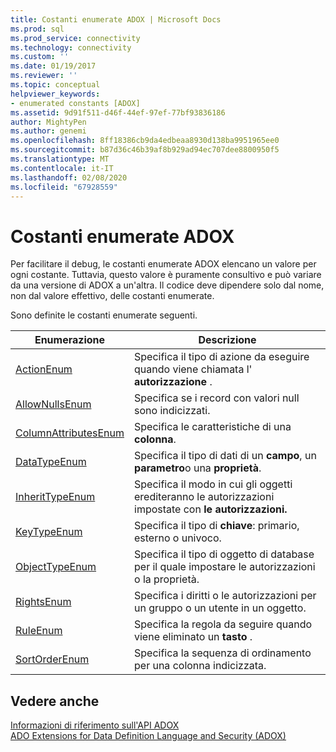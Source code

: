 ```yaml
---
title: Costanti enumerate ADOX | Microsoft Docs
ms.prod: sql
ms.prod_service: connectivity
ms.technology: connectivity
ms.custom: ''
ms.date: 01/19/2017
ms.reviewer: ''
ms.topic: conceptual
helpviewer_keywords:
- enumerated constants [ADOX]
ms.assetid: 9d91f511-d46f-44ef-97ef-77bf93836186
author: MightyPen
ms.author: genemi
ms.openlocfilehash: 8ff18386cb9da4edbeaa8930d138ba9951965ee0
ms.sourcegitcommit: b87d36c46b39af8b929ad94ec707dee8800950f5
ms.translationtype: MT
ms.contentlocale: it-IT
ms.lasthandoff: 02/08/2020
ms.locfileid: "67928559"
---
```

# <a name="adox-enumerated-constants"></a>Costanti enumerate ADOX
Per facilitare il debug, le costanti enumerate ADOX elencano un valore per ogni costante. Tuttavia, questo valore è puramente consultivo e può variare da una versione di ADOX a un'altra. Il codice deve dipendere solo dal nome, non dal valore effettivo, delle costanti enumerate.  
  
 Sono definite le costanti enumerate seguenti.  
  
|Enumerazione|Descrizione|  
|-----------------|-----------------|  
|[ActionEnum](../../../ado/reference/adox-api/actionenum.md)|Specifica il tipo di azione da eseguire quando viene chiamata l' **autorizzazione** .|  
|[AllowNullsEnum](../../../ado/reference/adox-api/allownullsenum.md)|Specifica se i record con valori null sono indicizzati.|  
|[ColumnAttributesEnum](../../../ado/reference/adox-api/columnattributesenum.md)|Specifica le caratteristiche di una **colonna**.|  
|[DataTypeEnum](../../../ado/reference/ado-api/datatypeenum.md)|Specifica il tipo di dati di un **campo**, un **parametro**o una **proprietà**.|  
|[InheritTypeEnum](../../../ado/reference/adox-api/inherittypeenum.md)|Specifica il modo in cui gli oggetti erediteranno le autorizzazioni impostate con **le autorizzazioni.**|  
|[KeyTypeEnum](../../../ado/reference/adox-api/keytypeenum.md)|Specifica il tipo di **chiave**: primario, esterno o univoco.|  
|[ObjectTypeEnum](../../../ado/reference/adox-api/objecttypeenum.md)|Specifica il tipo di oggetto di database per il quale impostare le autorizzazioni o la proprietà.|  
|[RightsEnum](../../../ado/reference/adox-api/rightsenum.md)|Specifica i diritti o le autorizzazioni per un gruppo o un utente in un oggetto.|  
|[RuleEnum](../../../ado/reference/adox-api/ruleenum.md)|Specifica la regola da seguire quando viene eliminato un **tasto** .|  
|[SortOrderEnum](../../../ado/reference/adox-api/sortorderenum.md)|Specifica la sequenza di ordinamento per una colonna indicizzata.|  
  
## <a name="see-also"></a>Vedere anche  
 [Informazioni di riferimento sull'API ADOX](../../../ado/reference/adox-api/adox-api-reference.md)   
 [ADO Extensions for Data Definition Language and Security (ADOX)](../../../ado/guide/extensions/ado-extensions-for-data-definition-language-and-security-adox.md)
